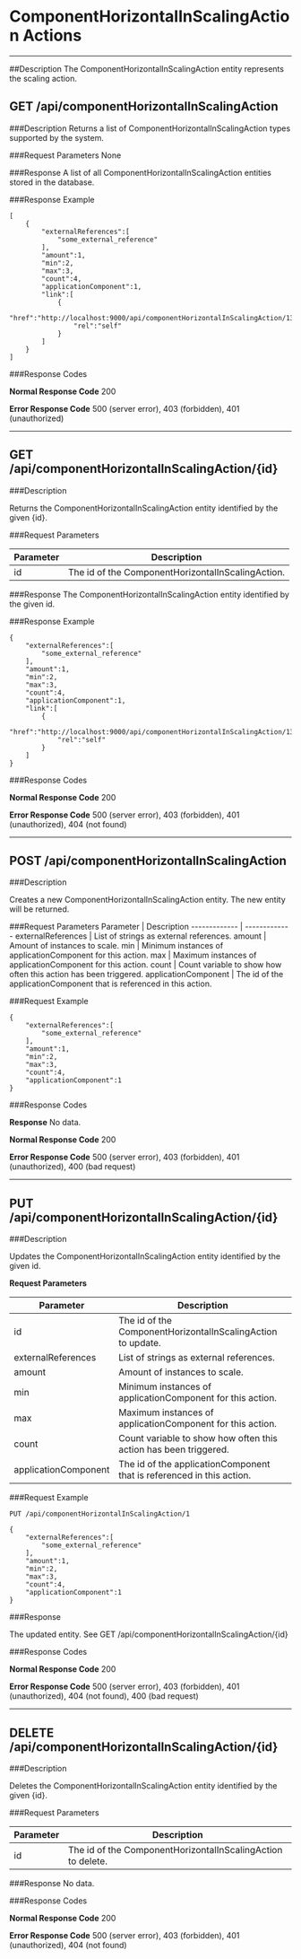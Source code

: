﻿# ComponentHorizontalInScalingAction Actions
***

##Description
The ComponentHorizontalInScalingAction entity represents the scaling action.

## GET /api/componentHorizontalInScalingAction

###Description
Returns a list of ComponentHorizontalInScalingAction types supported by the system.

###Request Parameters
None

###Response
A list of all ComponentHorizontalInScalingAction entities stored in the database.

###Response Example
```
[
    {
        "externalReferences":[
            "some_external_reference"
        ],
        "amount":1,
        "min":2,
        "max":3,
        "count":4,
        "applicationComponent":1,
        "link":[
            {
                "href":"http://localhost:9000/api/componentHorizontalInScalingAction/131073",
                "rel":"self"
            }
        ]
    }
]
```

###Response Codes

**Normal Response Code** 200

**Error Response Code** 500 (server error), 403 (forbidden), 401 (unauthorized)

***

## GET /api/componentHorizontalInScalingAction/{id}

###Description

Returns the ComponentHorizontalInScalingAction entity identified by the given {id}.

###Request Parameters

Parameter     | Description
------------- | -------------
id      | The id of the ComponentHorizontalInScalingAction.

###Response 
The ComponentHorizontalInScalingAction entity identified by the given id.

###Response Example
```
{
    "externalReferences":[
        "some_external_reference"
    ],
    "amount":1,
    "min":2,
    "max":3,
    "count":4,
    "applicationComponent":1,
    "link":[
        {
            "href":"http://localhost:9000/api/componentHorizontalInScalingAction/131073",
            "rel":"self"
        }
    ]
}
```

###Response Codes

**Normal Response Code** 200

**Error Response Code** 500 (server error), 403 (forbidden), 401 (unauthorized), 404 (not found)

***

## POST /api/componentHorizontalInScalingAction

###Description

Creates a new ComponentHorizontalInScalingAction entity. The new entity will be returned.

###Request Parameters
Parameter     | Description
------------- | -------------
externalReferences | List of strings as external references.
amount | Amount of instances to scale.
min | Minimum instances of applicationComponent for this action.
max | Maximum instances of applicationComponent for this action.
count | Count variable to show how often this action has been triggered.
applicationComponent | The id of the applicationComponent that is referenced in this action.

###Request Example
```
{
    "externalReferences":[
        "some_external_reference"
    ],
    "amount":1,
    "min":2,
    "max":3,
    "count":4,
    "applicationComponent":1
}
```

###Response Codes

**Response** No data.

**Normal Response Code** 200

**Error Response Code** 500 (server error), 403 (forbidden), 401 (unauthorized), 400 (bad request)

***

## PUT /api/componentHorizontalInScalingAction/{id}

###Description

Updates the ComponentHorizontalInScalingAction entity identified by the given id.

**Request Parameters** 

Parameter     | Description
------------- | -------------
id      | The id of the ComponentHorizontalInScalingAction to update.
externalReferences | List of strings as external references.
amount | Amount of instances to scale.
min | Minimum instances of applicationComponent for this action.
max | Maximum instances of applicationComponent for this action.
count | Count variable to show how often this action has been triggered.
applicationComponent | The id of the applicationComponent that is referenced in this action.

###Request Example
```
PUT /api/componentHorizontalInScalingAction/1
```
```
{
    "externalReferences":[
        "some_external_reference"
    ],
    "amount":1,
    "min":2,
    "max":3,
    "count":4,
    "applicationComponent":1
}
```

###Response

The updated entity. See GET /api/componentHorizontalInScalingAction/{id}

###Response Codes

**Normal Response Code** 200

**Error Response Code** 500 (server error), 403 (forbidden), 401 (unauthorized), 404 (not found), 400 (bad request)

***

## DELETE /api/componentHorizontalInScalingAction/{id}

###Description

Deletes the ComponentHorizontalInScalingAction entity identified by the given {id}.

###Request Parameters

Parameter     | Description
------------- | -------------
id      | The id of the ComponentHorizontalInScalingAction to delete.

###Response
No data.

###Response Codes

**Normal Response Code** 200

**Error Response Code** 500 (server error), 403 (forbidden), 401 (unauthorized), 404 (not found)
